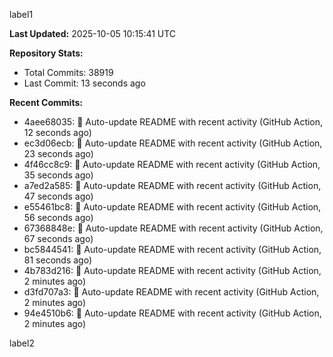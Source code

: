 
label1 
<!-- ACTIVITY_START -->
**Last Updated:** 2025-10-05 10:15:41 UTC

**Repository Stats:**
- Total Commits: 38919
- Last Commit: 13 seconds ago

**Recent Commits:**
- 4aee68035: 🤖 Auto-update README with recent activity (GitHub Action, 12 seconds ago)
- ec3d06ecb: 🤖 Auto-update README with recent activity (GitHub Action, 23 seconds ago)
- 4f46cc8c9: 🤖 Auto-update README with recent activity (GitHub Action, 35 seconds ago)
- a7ed2a585: 🤖 Auto-update README with recent activity (GitHub Action, 47 seconds ago)
- e55461bc8: 🤖 Auto-update README with recent activity (GitHub Action, 56 seconds ago)
- 67368848e: 🤖 Auto-update README with recent activity (GitHub Action, 67 seconds ago)
- bc5844541: 🤖 Auto-update README with recent activity (GitHub Action, 81 seconds ago)
- 4b783d216: 🤖 Auto-update README with recent activity (GitHub Action, 2 minutes ago)
- d3fd707a3: 🤖 Auto-update README with recent activity (GitHub Action, 2 minutes ago)
- 94e4510b6: 🤖 Auto-update README with recent activity (GitHub Action, 2 minutes ago)
<!-- ACTIVITY_END -->

label2

